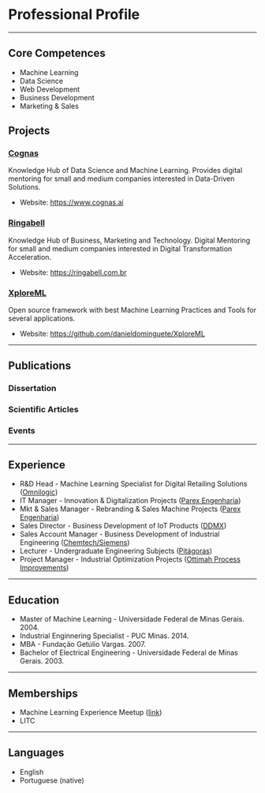 # Professional Profile

---
## Core Competences 

- Machine Learning
- Data Science
- Web Development
- Business Development
- Marketing & Sales

## Projects 

### [Cognas](https://cognas.ai/)

Knowledge Hub of Data Science and Machine Learning. Provides digital mentoring for small and medium companies interested in Data-Driven Solutions.
- Website: https://www.cognas.ai

### [Ringabell](https://ringabell.com.br/)

Knowledge Hub of Business, Marketing and Technology. Digital Mentoring for small and medium companies interested in Digital Transformation Acceleration.
- Website: https://ringabell.com.br

### [XploreML](https://github.com/danieldominguete/XploreML)

Open source framework with best Machine Learning Practices and Tools for several applications.
- Website: https://github.com/danieldominguete/XploreML

---

## Publications

### Dissertation

### Scientific Articles

### Events 

---

## Experience

- R&D Head - Machine Learning Specialist for Digital Retailing Solutions ([Omnilogic](https://omnilogic.ai/))
- IT Manager - Innovation & Digitalization Projects ([Parex Engenharia](https://www.parex.com.br/))
- Mkt & Sales Manager - Rebranding & Sales Machine Projects ([Parex Engenharia](https://www.parex.com.br/))
- Sales Director - Business Development of IoT Products ([DDMX](https://ddmx.com.br/))  
- Sales Account Manager - Business Development of Industrial Engineering ([Chemtech/Siemens](http://www.chemtech.com.br/))
- Lecturer - Undergraduate Engineering Subjects ([Pitágoras](https://www.pitagoras.com.br/))
- Project Manager - Industrial Optimization Projects ([Ottimah Process Improvements](http://www.ottimah.com/site_portugues/index.asp)) 
  
---

## Education

- Master of Machine Learning - Universidade Federal de Minas Gerais. 2004.
- Industrial Enginnering Specialist - PUC Minas. 2014.
- MBA - Fundação Getúlio Vargas. 2007.
- Bachelor of Electrical Engineering - Universidade Federal de Minas Gerais. 2003.    

---

## Memberships

- Machine Learning Experience Meetup ([link](https://www.meetup.com/pt-BR/meetup-machine-Learning-experience/))
- LITC

---

## Languages

- English
- Portuguese (native) 

